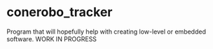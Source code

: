 # conerobo_tracker
Program that will hopefully help with creating low-level or embedded software. WORK IN PROGRESS
